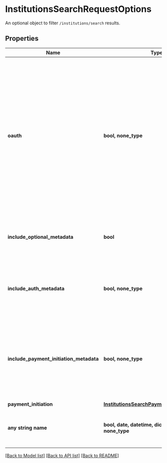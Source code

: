 # InstitutionsSearchRequestOptions

An optional object to filter `/institutions/search` results.

## Properties
Name | Type | Description | Notes
------------ | ------------- | ------------- | -------------
**oauth** | **bool, none_type** | Limit results to institutions with or without OAuth login flows. Note that institutions will have &#x60;oauth&#x60; set to &#x60;true&#x60; if some Items associated with that institution are required to use OAuth flows; institutions in a state of migration to OAuth will have the &#x60;oauth&#x60; attribute set to &#x60;true&#x60;. | [optional] 
**include_optional_metadata** | **bool** | When true, return the institution&#39;s homepage URL, logo and primary brand color. | [optional] 
**include_auth_metadata** | **bool, none_type** | When &#x60;true&#x60;, returns metadata related to the Auth product indicating which auth methods are supported. | [optional]  if omitted the server will use the default value of False
**include_payment_initiation_metadata** | **bool, none_type** | When &#x60;true&#x60;, returns metadata related to the Payment Initiation product indicating which payment configurations are supported. | [optional]  if omitted the server will use the default value of False
**payment_initiation** | [**InstitutionsSearchPaymentInitiationOptions**](InstitutionsSearchPaymentInitiationOptions.md) |  | [optional] 
**any string name** | **bool, date, datetime, dict, float, int, list, str, none_type** | any string name can be used but the value must be the correct type | [optional]

[[Back to Model list]](../README.md#documentation-for-models) [[Back to API list]](../README.md#documentation-for-api-endpoints) [[Back to README]](../README.md)


